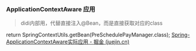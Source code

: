 ### ApplicationContextAware 应用
> didi内部用，代替直接注入@Bean，而是直接获取对应的class

return SpringContextUtils.getBean(PreSchedulePayManager.class);
[Spring- ApplicationContextAware实际应用 - 掘金 (juejin.cn)](https://juejin.cn/post/6930502287689252877)